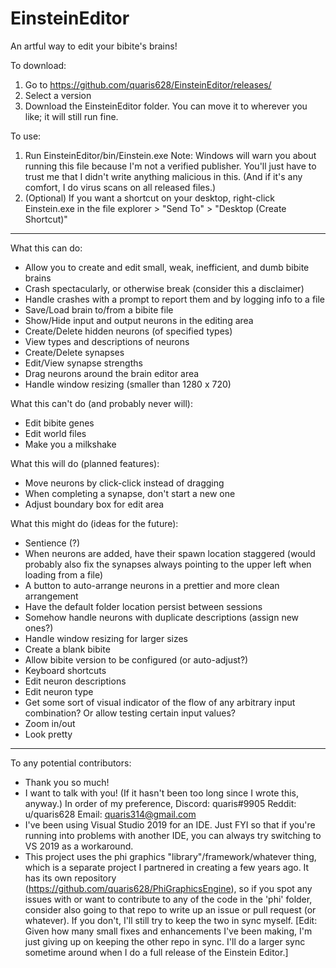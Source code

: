# EinsteinEditor
An artful way to edit your bibite's brains!

To download:
 1. Go to https://github.com/quaris628/EinsteinEditor/releases/
 2. Select a version
 3. Download the EinsteinEditor folder. You can move it to wherever you like; it will still run fine.

To use:
 1. Run EinsteinEditor/bin/Einstein.exe
   Note: Windows will warn you about running this file because I'm not a verified publisher. You'll just have to trust me that I didn't write anything malicious in this.
   (And if it's any comfort, I do virus scans on all released files.)
 2. (Optional) If you want a shortcut on your desktop, right-click Einstein.exe in the file explorer > "Send To" > "Desktop (Create Shortcut)"

 -----

What this can do:
 - Allow you to create and edit small, weak, inefficient, and dumb bibite brains
 - Crash spectacularly, or otherwise break (consider this a disclaimer)
 - Handle crashes with a prompt to report them and by logging info to a file
 - Save/Load brain to/from a bibite file
 - Show/Hide input and output neurons in the editing area
 - Create/Delete hidden neurons (of specified types)
 - View types and descriptions of neurons
 - Create/Delete synapses
 - Edit/View synapse strengths
 - Drag neurons around the brain editor area
 - Handle window resizing (smaller than 1280 x 720)

What this can't do (and probably never will):
 - Edit bibite genes
 - Edit world files
 - Make you a milkshake

What this will do (planned features):
 - Move neurons by click-click instead of dragging
 - When completing a synapse, don't start a new one
 - Adjust boundary box for edit area
 
What this might do (ideas for the future):
 - Sentience (?)
 - When neurons are added, have their spawn location staggered (would probably also fix the synapses always pointing to the upper left when loading from a file)
 - A button to auto-arrange neurons in a prettier and more clean arrangement
 - Have the default folder location persist between sessions
 - Somehow handle neurons with duplicate descriptions (assign new ones?)
 - Handle window resizing for larger sizes
 - Create a blank bibite
 - Allow bibite version to be configured (or auto-adjust?)
 - Keyboard shortcuts
 - Edit neuron descriptions
 - Edit neuron type
 - Get some sort of visual indicator of the flow of any arbitrary input combination? Or allow testing certain input values?
 - Zoom in/out
 - Look pretty
 
 -----

To any potential contributors:
 - Thank you so much!
 - I want to talk with you! (If it hasn't been too long since I wrote this, anyway.) In order of my preference, Discord: quaris#9905 Reddit: u/quaris628 Email: quaris314@gmail.com
 - I've been using Visual Studio 2019 for an IDE. Just FYI so that if you're running into problems with another IDE, you can always try switching to VS 2019 as a workaround.
 - This project uses the phi graphics "library"/framework/whatever thing, which is a separate project I partnered in creating a few years ago. It has its own repository (https://github.com/quaris628/PhiGraphicsEngine), so if you spot any issues with or want to contribute to any of the code in the 'phi' folder, consider also going to that repo to write up an issue or pull request (or whatever). If you don't, I'll still try to keep the two in sync myself. [Edit: Given how many small fixes and enhancements I've been making, I'm just giving up on keeping the other repo in sync. I'll do a larger sync sometime around when I do a full release of the Einstein Editor.]
